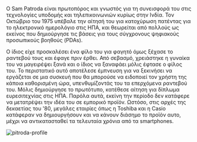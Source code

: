 Ο Sam Patroda είναι πρωτοπόρος και γνωστός για τη συνεισφορά του στις τεχνολογίες υποδομής και τηλεπικοινωνιών κυρίως στην Ινδία. Τον Οκτώβριο του 1975 υπέβαλε την αίτησή του για κατοχύρωση πατέντας για το ηλεκτρονικό ημερολόγιο στις ΗΠΑ, και θεωρείται από πολλούς ως εκείνος που δημιούργησε τις βάσεις για τους σύγχρονους ψηφιακούς προσωπικούς βοηθούς (PDAs).

Ο ίδιος είχε προσκαλέσει ένα φίλο του για φαγητό όμως ξέχασε το ραντεβού τους και έφαγε πριν έρθει. Από σεβασμό, χρειάστηκε η γυναίκα του να μαγειρέψει ξανά και ο ίδιος να ξαναφάει μόλις έφτασε ο φίλος του. Το περιστατικό αυτό αποτέλεσε έμπνευση για να ξεκινήσει να εργάζεται σε μια συσκευή που θα μπορούσε να ειδοποιεί τον χρήστη της κάποια καθορισμένη ώρα, υπενθυμίζοντάς του τα επερχόμενα ραντεβού του. Μόλις δημιούργησε το πρωτότυπο, κατέθεσε αίτηση για δίπλωμα ευρεσιτεχνίας στις ΗΠΑ. Παρόλα αυτά, εκείνη την περίοδο δεν κατάφερε να μετατρέψει την ιδέα του σε εμπορικό προϊόν. Ωστόσο, στις αρχές της δεκαετίας του '80, μεγάλες εταιρίες όπως η Toshiba και η Casio κατάφεραν να δημιουργήσουν και να κάνουν διάσημο το προϊόν αυτο, μέχρι να αντικατασταθεί τα τελευταία χρόνια από τα smartphones.

![pitroda-profile](https://github.com/VasiaBi/site/assets/23505405/5d23f0b2-4fbc-4e48-beea-b67af0926476)

